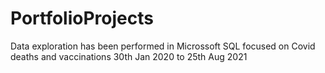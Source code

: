 # PortfolioProjects

Data exploration has been performed in Microssoft SQL focused on Covid deaths and vaccinations
30th Jan 2020 to 25th Aug 2021
